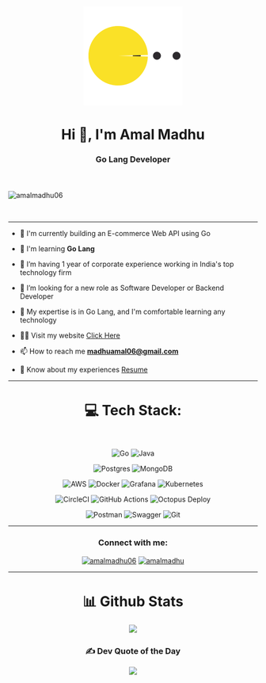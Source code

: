 <div align ="center">
	<br>
	<img src="https://raw.githubusercontent.com/Aniket965/Aniket965/master/pacman.svg?sanitize=true" width="200" height="200">
</div>

<h1 align ="center">Hi 👋, I'm Amal Madhu</h1>
<h3 align ="center">Go Lang Developer</h3>
<h3 align ="center"></h3>
<br>
<p align ="left"> <img src="https://komarev.com/ghpvc/?username=amalmadhu06&label=Profile%20views&color=0e75b6&style=flat" alt="amalmadhu06" /> </p>

<br>

---------
- 🔭 I'm currently building an E-commerce Web API  using Go

- 🌱 I'm learning **Go Lang**

- 👯 I’m having 1 year of corporate experience working in India's top technology firm

- 🤝 I’m looking for a new role as Software Developer or Backend Developer 

-  🔭 My expertise is in Go Lang, and I'm comfortable learning any technology

- 👨‍💻 Visit my website [Click Here](https://amalmadhu06.github.io/Portfolio-Website/#)

<!-- - 📝 I regulary write articles on [https://medium.com/@amalmadhu06](https://medium.com/@amalmadhu06) -->

<!-- - 💬 Ask me about **NodeJs, GraphQL, AWS, Facebook Graph-API, Flutter, GraphQL** -->

- 📫 How to reach me **madhuamal06@gmail.com**

- 📄 Know about my experiences [Resume](https://amalmadhu06.github.io/Portfolio-Website/#)

---

<div align='center'>

# 💻 Tech Stack:

<br/> 

[//]: # (![NPM]&#40;https://img.shields.io/badge/NPM-%23000000.svg?style=for-the-badge&logo=npm&logoColor=white&#41; )
![Go](https://img.shields.io/badge/go-%2300ADD8.svg?style=for-the-badge&logo=go&logoColor=white)
![Java](https://img.shields.io/badge/java-%23ED8B00.svg?style=for-the-badge&logo=java&logoColor=white)


![Postgres](https://img.shields.io/badge/postgres-%23316192.svg?style=for-the-badge&logo=postgresql&logoColor=white)
![MongoDB](https://img.shields.io/badge/MongoDB-%234ea94b.svg?style=for-the-badge&logo=mongodb&logoColor=white)

![AWS](https://img.shields.io/badge/AWS-%23FF9900.svg?style=for-the-badge&logo=amazon-aws&logoColor=white)
![Docker](https://img.shields.io/badge/docker-%230db7ed.svg?style=for-the-badge&logo=docker&logoColor=white)
![Grafana](https://img.shields.io/badge/grafana-%23F46800.svg?style=for-the-badge&logo=grafana&logoColor=white)
![Kubernetes](https://img.shields.io/badge/kubernetes-%23326ce5.svg?style=for-the-badge&logo=kubernetes&logoColor=white)



![CircleCI](https://img.shields.io/badge/circle%20ci-%23161616.svg?style=for-the-badge&logo=circleci&logoColor=white)
![GitHub Actions](https://img.shields.io/badge/github%20actions-%232671E5.svg?style=for-the-badge&logo=githubactions&logoColor=white)
![Octopus Deploy](https://img.shields.io/badge/octopus%20deploy-0D80D8?style=for-the-badge&logo=octopusdeploy&logoColor=white)

![Postman](https://img.shields.io/badge/Postman-FF6C37?style=for-the-badge&logo=postman&logoColor=white)
![Swagger](https://img.shields.io/badge/-Swagger-%23Clojure?style=for-the-badge&logo=swagger&logoColor=white)
![Git](https://img.shields.io/badge/git-%23F05033.svg?style=for-the-badge&logo=git&logoColor=white)




</div>

---

<!--START_SECTION:waka-->

<!--END_SECTION:waka-->

<h3 align="center">Connect with me:</h3>
<p align="center">
<a href="https://twitter.com/amalmadhu06" target="blank"><img align="center" src="https://cdn.jsdelivr.net/npm/simple-icons@3.0.1/icons/twitter.svg" alt="amalmadhu06" height="30" width="40" /></a>
<a href="https://linkedin.com/in/amalmadhu" target="blank"><img align="center" src="https://cdn.jsdelivr.net/npm/simple-icons@3.0.1/icons/linkedin.svg" alt="amalmadhu" height="30" width="40" /></a>
</p>

---

<div align='center'>

# 📊 Github Stats

![](https://github-readme-streak-stats.herokuapp.com/?user=amalmadhu06&theme=dark&hide_border=false)<br/>

<!-- enable this section if you want to show the most used language -->
<!-- ![](https://github-readme-stats.vercel.app/api/top-langs/?username=amalmadhu06&theme=dark&hide_border=false&include_all_commits=true&count_private=true&layout=compact) -->

### ✍️ Dev Quote of the Day

![](https://quotes-github-readme.vercel.app/api?type=horizontal&theme=radical)

</div>
